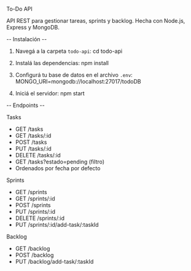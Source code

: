 To-Do API

API REST para gestionar tareas, sprints y backlog. Hecha con Node.js, Express y MongoDB.

-- Instalación --

1. Navegá a la carpeta `todo-api`:
cd todo-api

2. Instalá las dependencias:
npm install

3. Configurá tu base de datos en el archivo `.env`:
MONGO_URI=mongodb://localhost:27017/todoDB

4. Iniciá el servidor:
npm start


-- Endpoints --

Tasks
- GET /tasks
- GET /tasks/:id
- POST /tasks
- PUT /tasks/:id
- DELETE /tasks/:id
- GET /tasks?estado=pending (filtro)
- Ordenados por fecha por defecto

Sprints
- GET /sprints
- GET /sprints/:id
- POST /sprints
- PUT /sprints/:id
- DELETE /sprints/:id
- PUT /sprints/:id/add-task/:taskId

Backlog
- GET /backlog
- POST /backlog
- PUT /backlog/add-task/:taskId